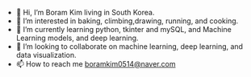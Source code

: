 - 👋 Hi, I’m Boram Kim living in South Korea.
- 👀 I’m interested in baking, climbing,drawing, running, and cooking.  
- 🌱 I’m currently learning python, tkinter and mySQL, and Machine Learning models, and deep learning.
- 💞️ I’m looking to collaborate on machine learning, deep learning, and data visualization.
- 📫 How to reach me boramkim0514@naver.com
<!---
boramkim0514/boramkim0514 is a ✨ special ✨ repository because its `README.md` (this file) appears on your GitHub profile.
You can click the Preview link to take a look at your changes.
--->
